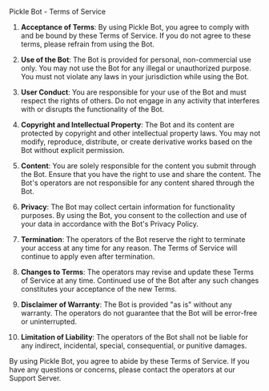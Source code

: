 
Pickle Bot - Terms of Service

1. **Acceptance of Terms**:
   By using Pickle Bot, you agree to comply with and be bound by these Terms of Service. If you do not agree to these terms, please refrain from using the Bot.

2. **Use of the Bot**:
   The Bot is provided for personal, non-commercial use only. You may not use the Bot for any illegal or unauthorized purpose. You must not violate any laws in your jurisdiction while using the Bot.

3. **User Conduct**:
   You are responsible for your use of the Bot and must respect the rights of others. Do not engage in any activity that interferes with or disrupts the functionality of the Bot.

4. **Copyright and Intellectual Property**:
   The Bot and its content are protected by copyright and other intellectual property laws. You may not modify, reproduce, distribute, or create derivative works based on the Bot without explicit permission.

5. **Content**:
   You are solely responsible for the content you submit through the Bot. Ensure that you have the right to use and share the content. The Bot's operators are not responsible for any content shared through the Bot.

6. **Privacy**:
   The Bot may collect certain information for functionality purposes. By using the Bot, you consent to the collection and use of your data in accordance with the Bot's Privacy Policy.

7. **Termination**:
   The operators of the Bot reserve the right to terminate your access at any time for any reason. The Terms of Service will continue to apply even after termination.

8. **Changes to Terms**:
   The operators may revise and update these Terms of Service at any time. Continued use of the Bot after any such changes constitutes your acceptance of the new Terms.

9. **Disclaimer of Warranty**:
   The Bot is provided "as is" without any warranty. The operators do not guarantee that the Bot will be error-free or uninterrupted.

10. **Limitation of Liability**:
    The operators of the Bot shall not be liable for any indirect, incidental, special, consequential, or punitive damages.

By using Pickle Bot, you agree to abide by these Terms of Service. If you have any questions or concerns, please contact the operators at our Support Server.
